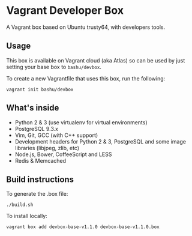 Vagrant Developer Box
=====================

A Vagrant box based on Ubuntu trusty64, with developers tools.

Usage
-----

This box is available on Vagrant cloud (aka Atlas) so can be used by
just setting your base box to ``bashu/devbox``.

To create a new Vagrantfile that uses this box, run the following:
```shell
vagrant init bashu/devbox
```

What's inside
-------------

 - Python 2 & 3 (use virtualenv for virtual environments)
 - PostgreSQL 9.3.x
 - Vim, Git, GCC (with C++ support)
 - Development headers for Python 2 & 3, PostgreSQL and some image libraries (libjpeg, zlib, etc)
 - Node.js, Bower, CoffeeScript and LESS
 - Redis & Memcached

Build instructions
------------------

To generate the .box file:
```shell
./build.sh
```
To install locally:
```shell
vagrant box add devbox-base-v1.1.0 devbox-base-v1.1.0.box
```
